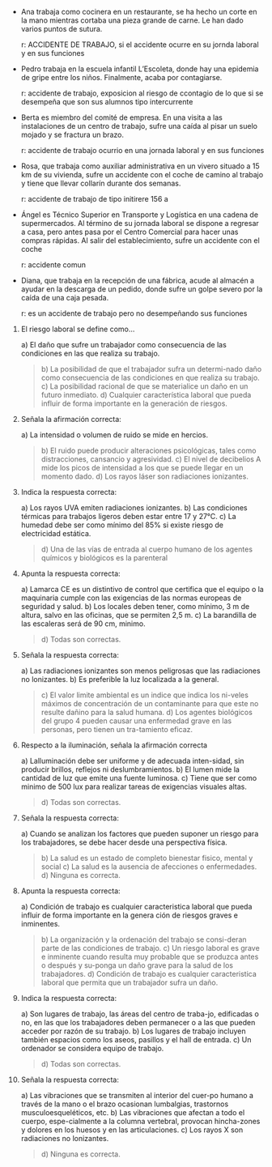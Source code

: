 - Ana trabaja como cocinera en un restaurante, se ha hecho un corte en la
mano mientras cortaba una pieza grande de carne. Le han dado varios
puntos de sutura. 

    r: ACCIDENTE DE TRABAJO, si el accidente ocurre en su jornda laboral y en sus funciones 



- Pedro trabaja en la escuela infantil L’Escoleta, donde hay una epidemia
de gripe entre los niños. Finalmente, acaba por contagiarse.


    r: accidente de trabajo, exposicion al riesgo de ccontagio de lo que si se desempeña que son sus alumnos  tipo intercurrente


- Berta es miembro del comité de empresa. En una visita a las instalaciones
de un centro de trabajo, sufre una caída al pisar un suelo mojado y se
fractura un brazo.

    r: accidente de trabajo ocurrio en una jornada laboral y en sus funciones


- Rosa, que trabaja como auxiliar administrativa en un vivero situado a 15
km de su vivienda, sufre un accidente con el coche de camino al trabajo y
tiene que llevar collarín durante dos semanas.

    r: accidente de trabajo de tipo initirere 156 a 



- Ángel es Técnico Superior en Transporte y Logística en una cadena de
supermercados. Al término de su jornada laboral se dispone a regresar a
casa, pero antes pasa por el Centro Comercial para hacer unas compras
rápidas. Al salir del establecimiento, sufre un accidente con el coche

    r: accidente comun 


- Diana, que trabaja en la recepción de una fábrica, acude al almacén a
ayudar en la descarga de un pedido, donde sufre un golpe severo por la
caída de una caja pesada.

    r: es un accidente de trabajo pero no desempeñando sus funciones 


    


1. El riesgo laboral se define como...

    a) El daño que sufre un trabajador como consecuencia de las condiciones en las que realiza su trabajo.
    > b) La posibilidad de que el trabajador sufra un determi-nado daño como consecuencia de las condiciones en que realiza su trabajo.
    c) La posibilidad racional de que se materialice un daño en un futuro inmediato.
    d) Cualquier característica laboral que pueda influir de forma importante en la generación de riesgos.


2. Señala la afirmación correcta:

    a) La intensidad o volumen de ruido se mide en hercios.
    > b) El ruido puede producir alteraciones psicológicas, tales como distracciones, cansancio y agresividad.
    c) El nivel de decibelios A mide los picos de intensidad a los que se puede llegar en un momento dado.
    d) Los rayos láser son radiaciones ionizantes.


3. Indica la respuesta correcta:

    a) Los rayos UVA emiten radiaciones ionizantes.
    b) Las condiciones térmicas para trabajos ligeros deben estar entre 17 y 27°C.
    c) La humedad debe ser como mínimo del 85% si existe riesgo de electricidad estática.
    > d) Una de las vías de entrada al cuerpo humano de los agentes químicos y biológicos es la parenteral


4. Apunta la respuesta correcta:

    a) Lamarca CE es un distintivo de control que certifica que el equipo o la maquinaria cumple con las exigencias de las normas europeas de seguridad y salud.
    b) Los locales deben tener, como mínimo, 3 m de altura, salvo en las oficinas, que se permiten 2,5 m.
    c) La barandilla de las escaleras será de 90 cm, minimo.
    > d) Todas son correctas.


5. Señala la respuesta correcta:

    a) Las radiaciones ionizantes son menos peligrosas que las radiaciones no lonizantes.
    b) Es preferible la luz localizada a la general.
    > c) El valor limite ambiental es un indice que indica los ni-veles máximos de concentración de un contaminante para que este no resulte dañino para la salud humana.
    d) Los agentes biológicos del grupo 4 pueden causar una enfermedad grave en las personas, pero tienen un tra-tamiento eficaz.


6. Respecto a la iluminación, señala la afirmación correcta

    a) Lalluminación debe ser uniforme y de adecuada inten-sidad, sin producir brillos, reflejos ni deslumbramientos.
    b) El lumen mide la cantidad de luz que emite una fuente luminosa.
    c) Tiene que ser como minimo de 500 lux para realizar tareas de exigencias visuales altas.
    > d) Todas son correctas.

7. Señala la respuesta correcta:

    a) Cuando se analizan los factores que pueden suponer un riesgo para los trabajadores, se debe hacer desde una perspectiva física.
   >  b) La salud es un estado de completo bienestar fisico, mental y social
    c) La salud es la ausencia de afecciones o enfermedades.
    d) Ninguna es correcta.


8. Apunta la respuesta correcta:

    a) Condición de trabajo es cualquier caracteristica laboral que pueda influir de forma importante en la genera ción de riesgos graves e inminentes.
    > b) La organización y la ordenación del trabajo se consi-deran parte de las condiciones de trabajo.
    > c) Un riesgo laboral es grave e inminente cuando resulta muy probable que se produzca antes o después y su-ponga un daño grave para la salud de los trabajadores.
    d) Condición de trabajo es cualquier caracteristica laboral que permita que un trabajador sufra un daño.

9. Indica la respuesta correcta:

    a) Son lugares de trabajo, las áreas del centro de traba-jo, edificadas o no, en las que los trabajadores deben permanecer o a las que pueden acceder por razón de su trabajo.
    b) Los lugares de trabajo incluyen también espacios como los aseos, pasillos y el hall de entrada.
    c) Un ordenador se considera equipo de trabajo.
    > d) Todas son correctas.

10. Señala la respuesta correcta:

    a) Las vibraciones que se transmiten al interior del cuer-po humano a través de la mano o el brazo ocasionan lumbalgias, trastornos musculoesqueléticos, etc.
    b) Las vibraciones que afectan a todo el cuerpo, espe-cialmente a la columna vertebral, provocan hincha-zones y dolores en los huesos y en las articulaciones.
    c) Los rayos X son radiaciones no lonizantes.
    > d) Ninguna es correcta.